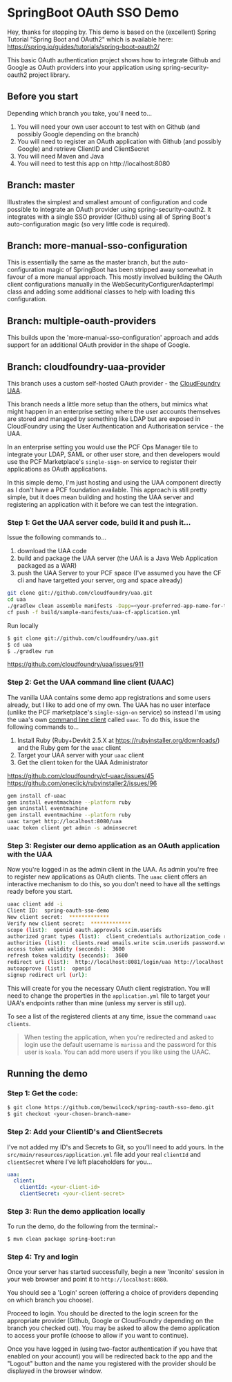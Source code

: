 # SpringBoot OAuth SSO Demo

Hey, thanks for stopping by. This demo is based on the (excellent) Spring Tutorial "Spring Boot and OAuth2" 
which is available here: https://spring.io/guides/tutorials/spring-boot-oauth2/

This basic OAuth authentication project shows how to integrate Github and Google as OAuth providers into your application using spring-security-oauth2 project library.

## Before you start

Depending which branch you take, you'll need to...

1. You will need your own user account to test with on Github (and possibly Google depending on the branch)
2. You will need to register an OAuth application with Github (and possibly Google) and retrieve ClientID and ClientSecret
3. You will need Maven and Java
4. You will need to test this app on http://localhost:8080

## Branch: master

Illustrates the simplest and smallest amount of configuration and code possible to integrate an OAuth provider using spring-security-oauth2. It integrates with a single SSO provider (Github) using all of Spring Boot's auto-configuration magic (so very little code is required).

## Branch: more-manual-sso-configuration

This is essentially the same as the master branch, but the auto-configuration magic of SpringBoot has been stripped away somewhat in favour of a more manual approach. This mostly involved building the OAuth client configurations manually in the WebSecurityConfigurerAdapterImpl class and adding some additional classes to help with loading this configuration. 

## Branch: multiple-oauth-providers

This builds upon the 'more-manual-sso-configuration' approach and adds support for an additional OAuth provider in the shape of Google.

## Branch: cloudfoundry-uaa-provider

This branch uses a custom self-hosted OAuth provider - the [CloudFoundry UAA](https://github.com/cloudfoundry/uaa).

This branch needs a little more setup than the others, but mimics what might happen in an enterprise setting where the user accounts themselves are stored and managed by something like LDAP but are exposed in CloudFoundry using the User Authentication and Authorisation service - the UAA. 

In an enterprise setting you would use the PCF Ops Manager tile to integrate your LDAP, SAML or other user store, and then developers would use the PCF Marketplace's `single-sign-on` service to register their applications as OAuth applications. 

In this simple demo, I'm just hosting and using the UAA component directly as I don't have a PCF foundation available. This approach is still pretty simple, but it does mean building and hosting the UAA server and registering an application with it before we can test the integration. 

### Step 1: Get the UAA server code, build it and push it...

Issue the following commands to...
 
1. download the UAA code 
2. build and package the UAA server (the UAA is a Java Web Application packaged as a WAR)
3. push the UAA Server to your PCF space (I've assumed you have the CF cli and have targetted your server, org and space already)

```bash
git clone git://github.com/cloudfoundry/uaa.git
cd uaa
./gradlew clean assemble manifests -Dapp=<your-preferred-app-name-for-the-uaa> -Dapp-domain=cfapps.io # I'm pushing to Pivotal Web Services, which uses this domain.
cf push -f build/sample-manifests/uaa-cf-application.yml
```
Run locally
```bash
$ git clone git://github.com/cloudfoundry/uaa.git
$ cd uaa
$ ./gradlew run
```

https://github.com/cloudfoundry/uaa/issues/911

### Step 2: Get the UAA command line client (UAAC)

The vanilla UAA contains some demo app registrations and some users already, but I like to add one of my own. The UAA has no user interface (unlike the PCF marketplace's `single-sign-on` service) so instead I'm using the uaa's own [command line client](https://github.com/cloudfoundry/cf-uaac) called `uaac`. To do this, issue the following commands to...

1. Install Ruby (Ruby+Devkit 2.5.X at https://rubyinstaller.org/downloads/) and the Ruby gem for the `uaac` client
2. Target your UAA server with your `uaac` client
3. Get the client token for the UAA Administrator

https://github.com/cloudfoundry/cf-uaac/issues/45
https://github.com/oneclick/rubyinstaller2/issues/96

```bash
gem install cf-uaac
gem install eventmachine --platform ruby
gem uninstall eventmachine
gem install eventmachine --platform ruby
uaac target http://localhost:8080/uaa
uaac token client get admin -s adminsecret
```

### Step 3: Register our demo application as an OAuth application with the UAA

Now you're logged in as the admin client in the UAA. As admin you're free to register new applications as OAuth clients. The `uaac` client offers an interactive mechanism to do this, so you don't need to have all the settings ready before you start.

```bash
uaac client add -i
Client ID:  spring-oauth-sso-demo
New client secret:  *************
Verify new client secret:  *************
scope (list):  openid oauth.approvals scim.userids
authorized grant types (list):  client_credentials authorization_code refresh_token
authorities (list):  clients.read emails.write scim.userids password.write idps.write notifications.write oauth.login scim.write critical_notifications.write
access token validity (seconds):  3600
refresh token validity (seconds):  3600
redirect uri (list):  http://localhost:8081/login/uaa http://localhost:8081
autoapprove (list):  openid
signup redirect url (url):
```

This will create for you the necessary OAuth client registration. You will need to change the properties in the `application.yml` file to target your UAA's endpoints rather than mine (unless my server is still up).

To see a list of the registered clients at any time, issue the command `uaac clients`.

> When testing the application, when you're redirected and asked to login use the default username is `marissa` and the password for this user is `koala`. You can add more users if you like using the UAAC. 

## Running the demo

### Step 1: Get the code:

```bash
$ git clone https://github.com/benwilcock/spring-oauth-sso-demo.git
$ git checkout <your-chosen-branch-name>
```

### Step 2: Add your ClientID's and ClientSecrets 

I've not added my ID's and Secrets to Git, so you'll need to add yours. In the `src/main/resources/application.yml` file add your real `clientId` and `clientSecret` where I've left placeholders for you...

```yaml
uaa:
  client:
    clientId: <your-client-id>
    clientSecret: <your-client-secret>
```

### Step 3: Run the demo application locally

To run the demo, do the following from the terminal:-

```bash
$ mvn clean package spring-boot:run
```

### Step 4: Try and login

Once your server has started successfully, begin a new 'Inconito' session in your web browser and point it to `http://localhost:8080`. 

You should see a 'Login' screen (offering a choice of providers depending on which branch you choose).

Proceed to login. You should be directed to the login screen for the appropriate provider (Github, Google or CloudFoundry depending on the branch you checked out). You may be asked to allow the demo application to access your profile (choose to allow if you want to continue). 

Once you have logged in (using two-factor authentication if you have that enabled on your account) you will be redirected back to the app and the "Logout" button and the name you registered with the provider should be displayed in the browser window.
